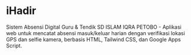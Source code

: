 # iHadir
Sistem Absensi Digital Guru &amp; Tendik SD ISLAM IQRA PETOBO - Aplikasi web untuk mencatat absensi masuk/keluar harian dengan verifikasi lokasi GPS dan selfie kamera, berbasis HTML, Tailwind CSS, dan Google Apps Script.
